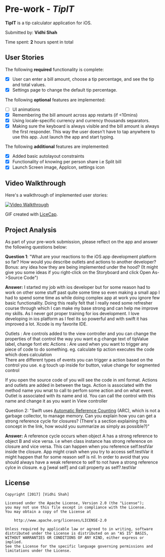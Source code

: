 
# Pre-work - *TipIT*

**TipIT** is a tip calculator application for iOS.

Submitted by: **Vidhi Shah**

Time spent: **2** hours spent in total

## User Stories

The following **required** functionality is complete:

* [X] User can enter a bill amount, choose a tip percentage, and see the tip and total values.
* [X] Settings page to change the default tip percentage.

The following **optional** features are implemented:
* [ ] UI animations
* [X] Remembering the bill amount across app restarts (if <10mins)
* [X] Using locale-specific currency and currency thousands separators.
* [X] Making sure the keyboard is always visible and the bill amount is always the first responder. This way the user doesn't have to tap anywhere to use this app. Just launch the app and start typing.

The following **additional** features are implemented:

- [X] Added basic autolayout constraints
- [X] Functionality of knowing per person share i.e Split bill 
- [X] Launch Screen image, AppIcon, settings icon 

## Video Walkthrough 

Here's a walkthrough of implemented user stories:

<a href="http://imgur.com/wozf0OC"><img src="http://i.imgur.com/wozf0OC.gif" title="Video Walkthrough" /></a>

GIF created with [LiceCap](http://www.cockos.com/licecap/).

## Project Analysis

As part of your pre-work submission, please reflect on the app and answer the following questions below:

**Question 1**: "What are your reactions to the iOS app development platform so far? How would you describe outlets and actions to another developer? Bonus: any idea how they are being implemented under the hood? (It might give you some ideas if you right-click on the Storyboard and click Open As->Source Code")

**Answer:** I started my job with ios developer but for some reason had to work on other some stuff past quite some time so even making a small app I had to spend some time as while doing complex app at work you ignore few basic functionality. Doing this really felt that  I really need some refresher course through which I can make my base strong and can help me improve my skills. 
As I never got proper training for ios development. I love developing in ios platform as I feel its so powerful and with swift it has improved a lot. Xcode is my favorite IDE. 

Outlets : Are controls added to the view controller and you can change the properties of that control the way you want e.g change text of tipValue label, change font etc 
Actions : Are used when you want to trigger any piece of code to do something. eg. calculate tip action executes the code which does calculation  
There are different types of events you can trigger a action based on the control you use. e.g touch up inside for button, value change for segmented control 

If you  open the source code of you will see the code in xml format. Actions and outlets are added in between the tags. 
Action is associated with the method name you wnat to call to perfom some action and on what event.
Outlet is associated with its name and id. You can call the control with this name and change it as you want in View controller


Question 2: "Swift uses [Automatic Reference Counting](https://developer.apple.com/library/content/documentation/Swift/Conceptual/Swift_Programming_Language/AutomaticReferenceCounting.html#//apple_ref/doc/uid/TP40014097-CH20-ID49) (ARC), which is not a garbage collector, to manage memory. Can you explain how you can get a strong reference cycle for closures? (There's a section explaining this concept in the link, how would you summarize as simply as possible?)"

**Answer:** A reference cycle occurs when object A has a strong reference to object B and vice versa. i.e when class instance has strong reference on closure and vice versa. 
This can happen when you reference self.testVar inside the closure. App might crash when you try to access self.testVar it might happen that for some reason self is nil. 
In order to avoid that you should always have  a weak reference to self to not have a strong reference cylce in closure. e.g [weal self] and call property  as self?.testVar 


## License

    Copyright [2017] [Vidhi Shah]

    Licensed under the Apache License, Version 2.0 (the "License");
    you may not use this file except in compliance with the License.
    You may obtain a copy of the License at

        http://www.apache.org/licenses/LICENSE-2.0

    Unless required by applicable law or agreed to in writing, software
    distributed under the License is distributed on an "AS IS" BASIS,
    WITHOUT WARRANTIES OR CONDITIONS OF ANY KIND, either express or implied.
    See the License for the specific language governing permissions and
    limitations under the License.
